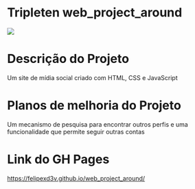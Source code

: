 # Tripleten web_project_around

<img src="https://felipexd3v.github.io/web_project_around/images/readme-img.png">

# Descrição do Projeto

Um site de mídia social criado com HTML, CSS e JavaScript

# Planos de melhoria do Projeto

Um mecanismo de pesquisa para encontrar outros perfis e uma funcionalidade que permite seguir outras contas

# Link do GH Pages

https://felipexd3v.github.io/web_project_around/
